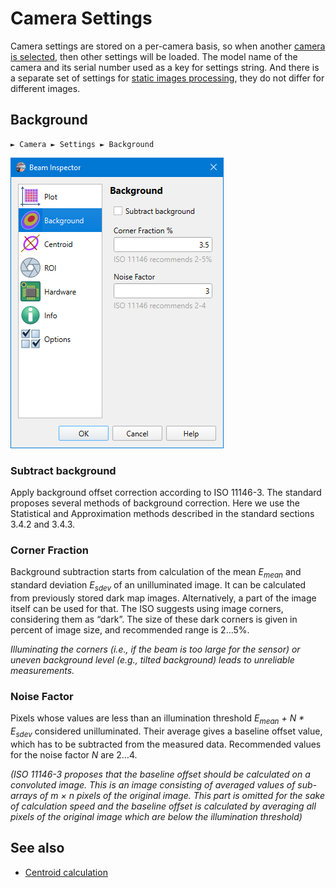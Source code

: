 # Camera Settings

Camera settings are stored on a per-camera basis, so when another [camera is selected](./cam_selector.md), then other settings will be loaded. The model name of the camera and its serial number used as a key for settings string. And there is a separate set of settings for [static images processing](./static_img.md), they do not differ for different images.

## Background

```
► Camera ► Settings ► Background
```

![Screenshot](./img/cam_settings_bgnd.png)

### Subtract background

Apply background offset correction according to ISO 11146-3. The standard proposes several methods of background correction. Here we use the Statistical and Approximation methods described in the standard sections 3.4.2 and 3.4.3.

### Corner Fraction

Background subtraction starts from calculation of the mean <i>E<sub>mean</sub></i> and standard deviation <i>E<sub>sdev</sub></i> of an unilluminated image. It can be calculated from previously stored dark map images. Alternatively, a part of the image itself can be used for that. The ISO suggests using image corners, considering them as “dark”. The size of these dark corners is given in percent of image size, and recommended range is 2…5%. 

*Illuminating the corners (i.e., if the beam is too large for the sensor) or uneven background level (e.g., tilted background) leads to unreliable measurements.*

### Noise Factor

Pixels whose values are less than an illumination threshold <i>E<sub>mean</sub> + N * E<sub>sdev</sub></i> considered unilluminated. Their average gives a baseline offset value, which has to be subtracted from the measured data. Recommended values for the noise factor <i>N</i> are 2…4.

*(ISO 11146-3 proposes that the baseline offset should be calculated on a convoluted image. This is an image consisting of averaged values of sub-arrays of m × n pixels of the original image. This part is omitted for the sake of calculation speed and the baseline offset is calculated by averaging all pixels of the original image which are below the illumination threshold)*

## See also

- [Centroid calculation](./cam_settings_centr.md)

&nbsp;